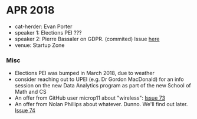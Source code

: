 
# APR 2018

- cat-herder: Evan Porter
- speaker 1: Elections PEI ???
- speaker 2: Pierre Bassaler on GDPR. (commited) Issue [here](https://github.com/peidevs/Event_Resources/issues/77)
- venue: Startup Zone 

### Misc

* Elections PEI was bumped in March 2018, due to weather
* consider reaching out to UPEI (e.g. Dr Gordon MacDonald) for an info session on the new Data Analytics program as part of the new School of Math and CS
* An offer from GitHub user microp11 about "wireless": [Issue 73](https://github.com/peidevs/Event_Resources/issues/73)
* An offer from Nolan Phillips about whatever. Dunno. We'll find out later. [Issue 74](https://github.com/peidevs/Event_Resources/issues/74)
